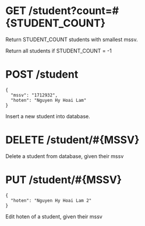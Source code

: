 # GET /student?count=#{STUDENT_COUNT}

Return STUDENT_COUNT students with smallest mssv.

Return all students if STUDENT_COUNT = -1

# POST /student

```
{
  "mssv": "1712932",
  "hoten": "Nguyen Hy Hoai Lam"
}
```

Insert a new student into database.

# DELETE /student/#{MSSV}

Delete a student from database, given their mssv

# PUT /student/#{MSSV}

```
{
  "hoten": "Nguyen Hy Hoai Lam 2"
}
```

Edit hoten of a student, given their mssv
